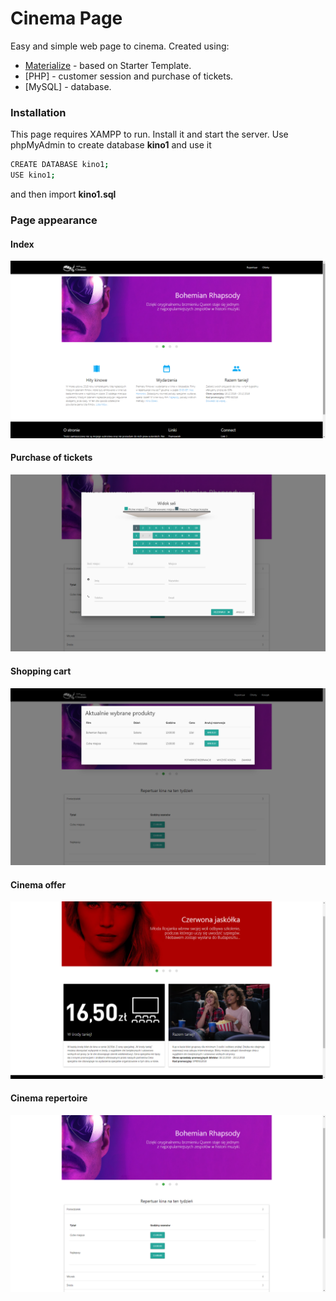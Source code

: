 # Cinema Page

Easy and simple web page to cinema. Created using:

* [Materialize] - based on Starter Template.
* [PHP] - customer session and purchase of tickets.
* [MySQL] - database.

### Installation

This page requires XAMPP to run. Install it and start the server. Use phpMyAdmin to create database **kino1** and use it 
```sh
CREATE DATABASE kino1;
USE kino1;
```
and then import **kino1.sql**

### Page appearance

#### Index
 ![index.html](img/index.png)
 
#### Purchase of tickets
 ![login.html](img/bilety.png)
#### Shopping cart
 ![Shopping cart](img/koszyk.png)
#### Cinema offer
 ![Cinema offer](img/oferty.png)
#### Cinema repertoire
 ![Cinema repertoire](img/repertuar.png)

[Materialize]: <https://materializecss.com/getting-started.html>
